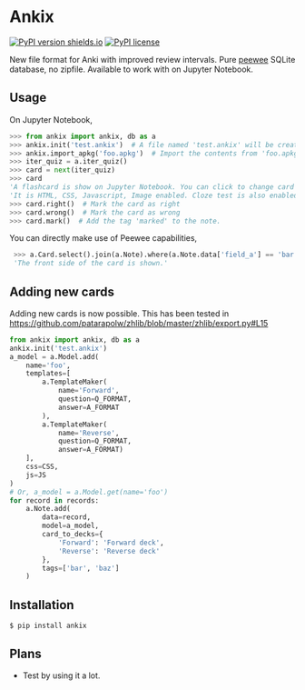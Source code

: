 # Ankix

[![PyPI version shields.io](https://img.shields.io/pypi/v/ankix.svg)](https://pypi.python.org/pypi/ankix/)
[![PyPI license](https://img.shields.io/pypi/l/ankix.svg)](https://pypi.python.org/pypi/ankix/)

New file format for Anki with improved review intervals. Pure [peewee](https://github.com/coleifer/peewee) SQLite database, no zipfile. Available to work with on Jupyter Notebook.

## Usage

On Jupyter Notebook,

```python
>>> from ankix import ankix, db as a
>>> ankix.init('test.ankix')  # A file named 'test.ankix' will be created.
>>> ankix.import_apkg('foo.apkg')  # Import the contents from 'foo.apkg'
>>> iter_quiz = a.iter_quiz()
>>> card = next(iter_quiz)
>>> card
'A flashcard is show on Jupyter Notebook. You can click to change card side, to answer-side.'
'It is HTML, CSS, Javascript, Image enabled. Cloze test is also enabled. Audio is not yet tested.'
>>> card.right()  # Mark the card as right
>>> card.wrong()  # Mark the card as wrong
>>> card.mark()  # Add the tag 'marked' to the note.
```

You can directly make use of Peewee capabilities,

```python
 >>> a.Card.select().join(a.Note).where(a.Note.data['field_a'] == 'bar')[0]
 'The front side of the card is shown.'
```

## Adding new cards

Adding new cards is now possible. This has been tested in https://github.com/patarapolw/zhlib/blob/master/zhlib/export.py#L15

```python
from ankix import ankix, db as a
ankix.init('test.ankix')
a_model = a.Model.add(
    name='foo',
    templates=[
        a.TemplateMaker(
            name='Forward', 
            question=Q_FORMAT,
            answer=A_FORMAT
        ),
        a.TemplateMaker(
            name='Reverse', 
            question=Q_FORMAT,
            answer=A_FORMAT)
    ],
    css=CSS,
    js=JS
)
# Or, a_model = a.Model.get(name='foo')
for record in records:
    a.Note.add(
        data=record,
        model=a_model,
        card_to_decks={
            'Forward': 'Forward deck',
            'Reverse': 'Reverse deck'
        },
        tags=['bar', 'baz']
    )
```

## Installation

```commandline
$ pip install ankix
```

## Plans

- Test by using it a lot.

